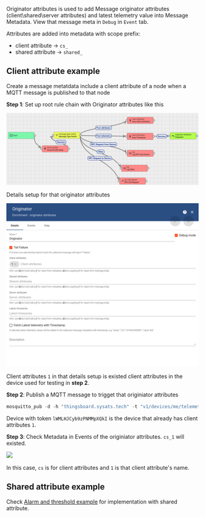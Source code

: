 Originator attributes is used to add Message originator attributes (client\shared\server attributes) and latest telemetry value into Message Metadata. View that message meta in ``Debug`` in ``Event`` tab.

Attributes are added into metadata with scope prefix:

* client attribute -> ``cs_``
* shared attribute ->  ``shared_``

## Client attribute example

Create a message metatdata include a client attribute of a node when a MQTT message is published to that node

**Step 1**: Set up root rule chain with Originator attributes like this

![](../../../Environment/Images/enrichment_originator_attributes.png)

Details setup for that originator attributes 

![](../../../Environment/Images/enrichment_originator_attributes_client_attributes.png)

Client attributes ``1`` in that details setup is existed client attributes in the device used for testing in **step 2**.

**Step 2**: Publish a MQTT message to trigget that originiator attributes

```c
mosquitto_pub -d -h "thingsboard.sysats.tech" -t "v1/devices/me/telemetry" -u "lWMLHJCyb9zPNMMpXQkI" -m "{'value': 'Hello, World !'}"
```

Device with token ``lWMLHJCyb9zPNMMpXQkI`` is the device that already has client attributes ``1``.

**Step 3**: Check Metadata in Events of the originiator attributes. ``cs_1`` will existed.

![](../../../Environment/Images/enrichment_originator_attributes_client_metadata.png)

In this case, ``cs`` is for client attributes and ``1`` is that client attribute's name.

## Shared attribute example

Check [Alarm and threshold example](https://github.com/TranPhucVinh/Linux-Shell/blob/master/Platforms%20interaction/ThingsBoard/Rule%20chain/Alarm%20and%20threshold.md) for implementation with shared attribute.
